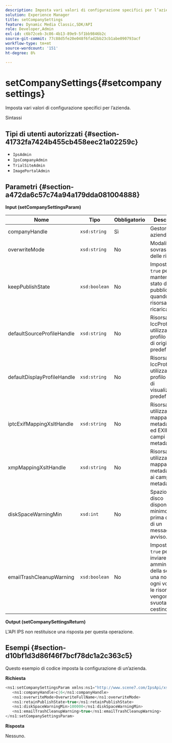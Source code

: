 ```yaml
---
description: Imposta vari valori di configurazione specifici per l’azienda.
solution: Experience Manager
title: setCompanySettings
feature: Dynamic Media Classic,SDK/API
role: Developer,Admin
exl-id: c6b72ceb-3c86-4b13-89e9-5f1bb9846b2c
source-git-commit: 77c88d5fe20e048f6fad2bb23cb1abe090793acf
workflow-type: tm+mt
source-wordcount: '151'
ht-degree: 8%

---
```


# setCompanySettings{#setcompanysettings}

Imposta vari valori di configurazione specifici per l’azienda.

Sintassi

## Tipi di utenti autorizzati {#section-41732fa7424b455cb458eec21a02259c}

* `IpsAdmin`
* `IpsCompanyAdmin`
* `TrialSiteAdmin`
* `ImagePortalAdmin`

## Parametri {#section-a472da6c57c74a94a179dda081004888}

**Input (setCompanySettingsParam)**

| Nome | Tipo | Obbligatorio | Descrizione |
|---|---|---|---|
| companyHandle | `xsd:string` | Sì | Gestore azienda. |
| overwriteMode | `xsd:string` | No | Modalità di sovrascrittura delle risorse. |
| keepPublishState | `xsd:boolean` | No | Imposta su `true` per mantenere lo stato di pubblicazione quando una risorsa viene ricaricata. |
| defaultSourceProfileHandle | `xsd:string` | No | Risorsa IccProfile da utilizzare come profilo colore di origine predefinito. |
| defaultDisplayProfileHandle | `xsd:string` | No | Risorsa IccProfile da utilizzare come profilo colore di visualizzazione predefinito. |
| iptcExifMappingXsltHandle | `xsd:string` | No | Risorsa XSL utilizzata per la mappatura dei metadati IPTC ed EXIF ai campi di metadati IPS. |
| xmpMappingXsltHandle | `xsd:string` | No | Risorsa XSL utilizzata per mappare i metadati XMP ai campi di metadati IPS. |
| diskSpaceWarningMin | `xsd:int` | No | Spazio su disco disponibile minimo (in KB) prima dell&#39;invio di un messaggio di avviso. |
| emailTrashCleanupWarning | `xsd:boolean` | No | Impostato su `true` per inviare agli amministratori della società una notifica ogni volta che le risorse vengono svuotate dal cestino. |

**Output (setCompanySettingsReturn)**

L&#39;API IPS non restituisce una risposta per questa operazione.

## Esempi {#section-d10bf1d3d86f46f7bcf78dc1a2c363c5}

Questo esempio di codice imposta la configurazione di un’azienda.

**Richiesta**

```java
<ns1:setCompanySettingsParam xmlns:ns1="http://www.scene7.com/IpsApi/xsd/2008-01-15">
   <ns1:companyHandle>c|6</ns1:companyHandle>
   <ns1:overwriteMode>OverwriteFullName</ns1:overwriteMode>
   <ns1:retainPublishState>true</ns1:retainPublishState>
   <ns1:diskSpaceWarningMin>100000</ns1:diskSpaceWarningMin>
   <ns1:emailTrashCleanupWarning>true</ns1:emailTrashCleanupWarning>
</ns1:setCompanySettingsParam>
```

**Risposta**

Nessuno.
